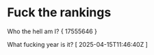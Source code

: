 # Fuck the rankings

Who the hell am I?
{ 17555646 }

What fucking year is it?
[ 2025-04-15T11:46:40Z ]
